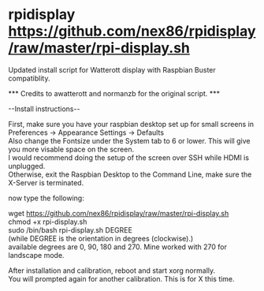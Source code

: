 # rpidisplay  https://github.com/nex86/rpidisplay/raw/master/rpi-display.sh
Updated install script for Watterott display with Raspbian Buster compatiblity.

*** Credits to awatterott and normanzb for the original script. ***

--Install instructions--

First, make sure you have your raspbian desktop set up for small screens in Preferences -> Appearance Settings -> Defaults  
Also change the Fontsize under the System tab to 6 or lower. This will give you more visable space on the screen.  
I would recommend doing the setup of the screen over SSH while HDMI is unplugged.  
Otherwise, exit the Raspbian Desktop to the Command Line, make sure the X-Server is terminated.  

now type the following:

wget https://github.com/nex86/rpidisplay/raw/master/rpi-display.sh  
chmod +x rpi-display.sh  
sudo /bin/bash rpi-display.sh DEGREE  
(while DEGREE is the orientation in degrees (clockwise).)  
available degrees are 0, 90, 180 and 270. Mine worked with 270 for landscape mode.  

After installation and calibration, reboot and start xorg normally.   
You will prompted again for another calibration. This is for X this time.



